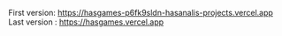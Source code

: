 First version: https://hasgames-p6fk9sldn-hasanalis-projects.vercel.app
Last version : https://hasgames.vercel.app
